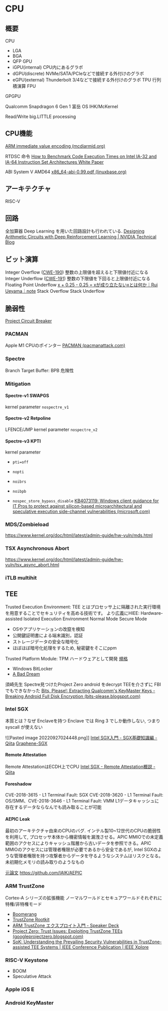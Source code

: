 # CPU

## 概要
CPU
- LGA
- BGA
- QFP
GPU
- iGPU(internal) CPU内にあるグラボ
- dGPU(discrete) NVMe/SATA/PCIeなどで接続する外付けのグラボ
- eGPU(external) Thunderbolt 3/4などで接続する外付けのグラボ
TPU 行列積演算
FPU

GPGPU

Qualcomm Snapdragon 6 Gen 1
富岳
OS IHK/McKernel

Read/Write
big.LITTLE processing

## CPU機能
[ARM immediate value encoding (mcdiarmid.org)](https://alisdair.mcdiarmid.org/arm-immediate-value-encoding/)

RTDSC 命令
[How to Benchmark Code Execution Times on Intel IA-32 and IA-64 Instruction Set Architectures White Paper](https://www.intel.com/content/dam/www/public/us/en/documents/white-papers/ia-32-ia-64-benchmark-code-execution-paper.pdf)

ABI
System V AMD64
[x86_64-abi-0.99.pdf (linuxbase.org)](https://refspecs.linuxbase.org/elf/x86_64-abi-0.99.pdf)

## アーキテクチャ
RISC-V

## 回路
全加算器
Deep Learning を用いた回路設計も行われている.
[Designing Arithmetic Circuits with Deep Reinforcement Learning | NVIDIA Technical Blog](https://developer.nvidia.com/blog/designing-arithmetic-circuits-with-deep-reinforcement-learning/)

## ビット演算
Integer Overflow ([CWE-190](https://cwe.mitre.org/data/definitions/190.html)) 整数の上限値を超えると下限値付近になる
Integer Underflow ([CWE-191](https://cwe.mitre.org/data/definitions/191.html)) 整数の下限値を下回ると上限値付近になる
Floating Point Underflow   [x + 0.25 - 0.25 = xが成り立たないxとは何か｜Rui Ueyama｜note](https://note.com/ruiu/n/ndd60f403e8f2)
Stack Overflow
Stack Underflow

## 脆弱性
[Project Circuit Breaker](https://www.projectcircuitbreaker.com/)

### PACMAN
Apple M1 CPUのポインター
[PACMAN (pacmanattack.com)](https://pacmanattack.com/)

### Spectre
Branch Target Buffer: BPB
危険性

### Mitigation
#### Spectre-v1 SWAPGS
kernel parameter `nospectre_v1`
#### Spectre-v2 Retpoline
LFENCE/JMP
kernel parameter `nospectre_v2`
#### Spectre-v3 KPTI
kernel parameter
- `pti=off`
- `nopti`

-   `noibrs`
-   `noibpb`
-   `nospec_store_bypass_disable`
[KB4073119: Windows client guidance for IT Pros to protect against silicon-based microarchitectural and speculative execution side-channel vulnerabilities (microsoft.com)](https://support.microsoft.com/en-us/topic/kb4073119-windows-client-guidance-for-it-pros-to-protect-against-silicon-based-microarchitectural-and-speculative-execution-side-channel-vulnerabilities-35820a8a-ae13-1299-88cc-357f104f5b11)

### MDS/Zombieload
https://www.kernel.org/doc/html/latest/admin-guide/hw-vuln/mds.html

### TSX Asynchronous Abort
https://www.kernel.org/doc/html/latest/admin-guide/hw-vuln/tsx_async_abort.html

### iTLB multihit

## TEE
Trusted Execution Environment: TEE とはプロセッサ上に隔離された実行環境を用意することでセキュリティを高める技術です。
より広義にHIEE: Hardware-assisted Isolated Execution Environment
Normal Mode Secure Mode
- OSやアプリケーションの改竄を検知
- 公開鍵証明書による端末識別，認証
- ストレージデータの安全な暗号化
- ほぼほぼ暗号化処理をするため, 秘密鍵をそこにppm

Trusted Platform Module: TPM ハードウェアとして開発
[規格](https://trustedcomputinggroup.org/resource/tpm-library-specification/)
- Windows BitLocker
- [A Bad Dream](https://www.usenix.org/system/files/conference/usenixsecurity18/sec18-han.pdf)

須崎先生
Spectre見つけたProject Zero
android をdecrypt TEEを介さずに FBIでもできなかった
[Bits, Please!: Extracting Qualcomm's KeyMaster Keys - Breaking Android Full Disk Encryption (bits-please.blogspot.com)](http://bits-please.blogspot.com/2016/06/extracting-qualcomms-keymaster-keys.html)

### Intel SGX
本質とは？なぜ
Enclaveを持つ
Enclave では Ring 3 でしか動作しない, つまり syscall が使えない

![[Pasted image 20220927024448.png]]
[Intel SGX入門 - SGX基礎知識編 - Qiita](https://qiita.com/Cliffford/items/2f155f40a1c3eec288cf)
[Graphene-SGX](https://www.usenix.org/system/files/conference/atc17/atc17-tsai.pdf)

#### Remote Attestation
Remote AttestationはECDH上でCPU
[Intel SGX - Remote Attestation概説 - Qiita](https://qiita.com/Cliffford/items/095b1df450583b4803f2)

#### Foreshadow
CVE-2018-3615 - L1 Terminal Fault: SGX
CVE-2018-3620 - L1 Terminal Fault: OS/SMM、CVE-2018-3646 - L1 Terminal Fault: VMM
L1データキャッシュに存在するデータならなんでも読み取ることが可能

#### AEPIC Leak
最初のアーキテクチャ由来のCPUのバグ. インテル製10~12世代のCPUの脆弱性を利用して, プロセッサ本体から機密情報を漏洩させる。APIC MMIOでの未定義範囲のアクセスによりキャッシュ階層から古いデータを参照できる。APIC MMIOのアクセスには管理者権限が必要であるから安全であるが, Intel SGXのような管理者権限を持つ攻撃者からデータを守るようなシステムはリスクとなる。
未初期化メモリの読み取りのようなもの

[元論文](https://aepicleak.com/aepicleak.pdf)
https://github.com/IAIK/AEPIC

### ARM TrustZone
Cortex-A シリーズの拡張機能
ノーマルワールドとセキュアワールドそれぞれに特権/非特権モード
- [Boomerang](https://github.com/ucsb-seclab/boomerang/)
- [TrustZone Rootkit](https://security.inso.tuwien.ac.at/pdfs/woot22-preprint.pdf)
- [ARM TrustZone エクスプロイト入門 - Speaker Deck](https://speakerdeck.com/rkx1209/arm-trustzone-ekusupuroitoru-men)
- [Project Zero: Trust Issues: Exploiting TrustZone TEEs (googleprojectzero.blogspot.com)](https://googleprojectzero.blogspot.com/2017/07/trust-issues-exploiting-trustzone-tees.html)
- [SoK: Understanding the Prevailing Security Vulnerabilities in TrustZone-assisted TEE Systems | IEEE Conference Publication | IEEE Xplore](https://ieeexplore.ieee.org/document/9152801)

### RISC-V Keystone
- BOOM
- Speculative Attack

### Apple iOS E

### Android KeyMaster

